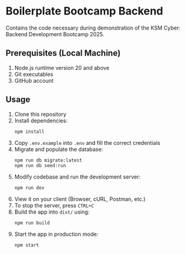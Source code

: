 # Boilerplate Bootcamp Backend

Contains the code necessary during demonstration of
the KSM Cyber: Backend Development Bootcamp 2025.

## Prerequisites (Local Machine)

1. Node.js runtime version 20 and above
2. Git executables
3. GitHub account

## Usage

1. Clone this repository
2. Install dependencies:
   ```
   npm install
   ```
3. Copy `.env.example` into `.env` and fill the correct credentials
4. Migrate and populate the database:
   ```
   npm run db migrate:latest
   npm run db seed:run
   ```
5. Modify codebase and run the development server:
   ```
   npm run dev
   ```
6. View it on your client (Browser, cURL, Postman, etc.)
7. To stop the server, press `CTRL+C`
8. Build the app into `dist/` using:
   ```
   npm run build
   ```
9. Start the app in production mode:
   ```
   npm start
   ```
